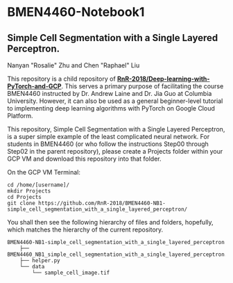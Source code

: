 # BMEN4460-Notebook1
## Simple Cell Segmentation with a Single Layered Perceptron.
Nanyan "Rosalie" Zhu and Chen "Raphael" Liu

This repository is a child repository of [**RnR-2018/Deep-learning-with-PyTorch-and-GCP**](https://github.com/RnR-2018/Deep-learning-with-PyTorch-and-GCP). This serves a primary purpose of facilitating the course BMEN4460 instructed by Dr. Andrew Laine and Dr. Jia Guo at Columbia University. However, it can also be used as a general beginner-level tutorial to implementing deep learning algorithms with PyTorch on Google Cloud Platform.

This repository, Simple Cell Segmentation with a Single Layered Perceptron, is a super simple example of the least complicated neural network. For students in BMEN4460 (or who follow the instructions Step00 through Step02 in the parent repository), please create a Projects folder within your GCP VM and download this repository into that folder.

On the GCP VM Terminal:
```
cd /home/[username]/
mkdir Projects
cd Projects
git clone https://github.com/RnR-2018/BMEN4460-NB1-simple_cell_segmentation_with_a_single_layered_perceptron/
```

You shall then see the following hierarchy of files and folders, hopefully, which matches the hierarchy of the current repository.

```
BMEN4460-NB1-simple_cell_segmentation_with_a_single_layered_perceptron
    ├── BMEN4460_NB1_simple_cell_segmentation_with_a_single_layered_perceptron.ipynb
    ├── helper.py
    └── data
        └── sample_cell_image.tif
```
